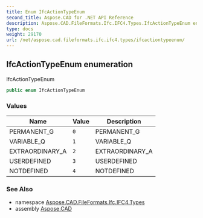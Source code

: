 ```yaml
---
title: Enum IfcActionTypeEnum
second_title: Aspose.CAD for .NET API Reference
description: Aspose.CAD.FileFormats.Ifc.IFC4.Types.IfcActionTypeEnum enum. IfcActionTypeEnum
type: docs
weight: 29170
url: /net/aspose.cad.fileformats.ifc.ifc4.types/ifcactiontypeenum/
---
```

## IfcActionTypeEnum enumeration

IfcActionTypeEnum

```csharp
public enum IfcActionTypeEnum
```

### Values

| Name | Value | Description |
| --- | --- | --- |
| PERMANENT_G | `0` | PERMANENT_G |
| VARIABLE_Q | `1` | VARIABLE_Q |
| EXTRAORDINARY_A | `2` | EXTRAORDINARY_A |
| USERDEFINED | `3` | USERDEFINED |
| NOTDEFINED | `4` | NOTDEFINED |

### See Also

* namespace [Aspose.CAD.FileFormats.Ifc.IFC4.Types](../../aspose.cad.fileformats.ifc.ifc4.types/)
* assembly [Aspose.CAD](../../)


